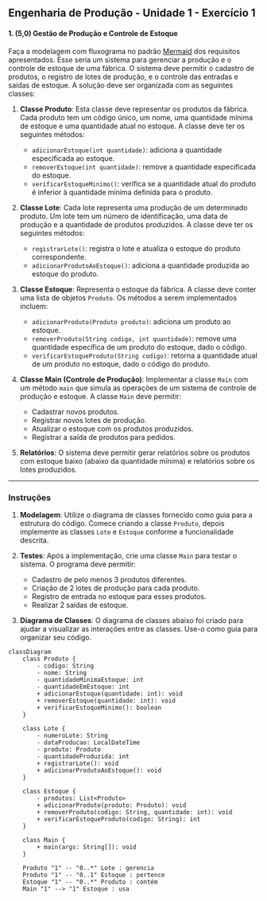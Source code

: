 ## Engenharia de Produção - Unidade 1 - Exercício 1

#### 1. (5,0) **Gestão de Produção e Controle de Estoque**

Faça a modelagem com fluxograma no padrão [Mermaid](mermaid.js.org) dos requisitos apresentados. Esse seria um sistema para gerenciar a produção e o controle de estoque de uma fábrica. O sistema deve permitir o cadastro de produtos, o registro de lotes de produção, e o controle das entradas e saídas de estoque. A solução deve ser organizada com as seguintes classes:

1. **Classe Produto**: Esta classe deve representar os produtos da fábrica. Cada produto tem um código único, um nome, uma quantidade mínima de estoque e uma quantidade atual no estoque. A classe deve ter os seguintes métodos:
   - `adicionarEstoque(int quantidade)`: adiciona a quantidade especificada ao estoque.
   - `removerEstoque(int quantidade)`: remove a quantidade especificada do estoque.
   - `verificarEstoqueMinimo()`: verifica se a quantidade atual do produto é inferior à quantidade mínima definida para o produto.

2. **Classe Lote**: Cada lote representa uma produção de um determinado produto. Um lote tem um número de identificação, uma data de produção e a quantidade de produtos produzidos. A classe deve ter os seguintes métodos:
   - `registrarLote()`: registra o lote e atualiza o estoque do produto correspondente.
   - `adicionarProdutoAoEstoque()`: adiciona a quantidade produzida ao estoque do produto.

3. **Classe Estoque**: Representa o estoque da fábrica. A classe deve conter uma lista de objetos `Produto`. Os métodos a serem implementados incluem:
   - `adicionarProduto(Produto produto)`: adiciona um produto ao estoque.
   - `removerProduto(String codigo, int quantidade)`: remove uma quantidade específica de um produto do estoque, dado o código.
   - `verificarEstoqueProduto(String codigo)`: retorna a quantidade atual de um produto no estoque, dado o código do produto.

4. **Classe Main (Controle de Produção)**: Implementar a classe `Main` com um método `main` que simula as operações de um sistema de controle de produção e estoque. A classe `Main` deve permitir:
   - Cadastrar novos produtos.
   - Registrar novos lotes de produção.
   - Atualizar o estoque com os produtos produzidos.
   - Registrar a saída de produtos para pedidos.

5. **Relatórios**: O sistema deve permitir gerar relatórios sobre os produtos com estoque baixo (abaixo da quantidade mínima) e relatórios sobre os lotes produzidos.

---

### Instruções

1. **Modelagem**: Utilize o diagrama de classes fornecido como guia para a estrutura do código. Comece criando a classe `Produto`, depois implemente as classes `Lote` e `Estoque` conforme a funcionalidade descrita.
   
2. **Testes**: Após a implementação, crie uma classe `Main` para testar o sistema. O programa deve permitir:
   - Cadastro de pelo menos 3 produtos diferentes.
   - Criação de 2 lotes de produção para cada produto.
   - Registro de entrada no estoque para esses produtos.
   - Realizar 2 saídas de estoque.
   
3. **Diagrama de Classes**: O diagrama de classes abaixo foi criado para ajudar a visualizar as interações entre as classes. Use-o como guia para organizar seu código.

```mermaid
classDiagram
    class Produto {
        - codigo: String
        - nome: String
        - quantidadeMinimaEstoque: int
        - quantidadeEmEstoque: int
        + adicionarEstoque(quantidade: int): void
        + removerEstoque(quantidade: int): void
        + verificarEstoqueMinimo(): boolean
    }

    class Lote {
        - numeroLote: String
        - dataProducao: LocalDateTime
        - produto: Produto
        - quantidadeProduzida: int
        + registrarLote(): void
        + adicionarProdutoAoEstoque(): void
    }

    class Estoque {
        - produtos: List<Produto>
        + adicionarProduto(produto: Produto): void
        + removerProduto(codigo: String, quantidade: int): void
        + verificarEstoqueProduto(codigo: String): int
    }

    class Main {
        + main(args: String[]): void
    }

    Produto "1" -- "0..*" Lote : gerencia
    Produto "1" -- "0..1" Estoque : pertence
    Estoque "1" -- "0..*" Produto : contém
    Main "1" --> "1" Estoque : usa
